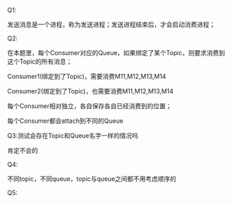 Q1:

发送消息是一个进程，称为发送进程；发送进程结束后，才会启动消费进程；

Q2:

在本题里，每个Consumer对应的Queue，如果绑定了某个Topic，则要求消费到这个Topic的所有消息；

Consumer1(绑定到了Topic)，需要消费M11,M12,M13,M14

Consumer2(绑定到了Topic)，也需要消费M11,M12,M13,M14

每个Consumer相对独立，各自保存各自已经消费到的位置；

每个Consumer都会attach到不同的Queue

Q3:测试会存在Topic和Queue名字一样的情况吗

肯定不会的

Q4:


不同topic，不同queue，topic与queue之间都不用考虑顺序的

Q5:


